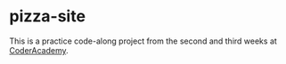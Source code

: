 # pizza-site
This is a practice code-along project from the second and third weeks at [CoderAcademy](https://coderacademy.edu.au/).
